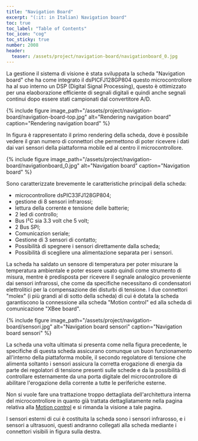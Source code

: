 ```yaml
---
title: "Navigation Board"
excerpt: "(:it: in Italian) Navigation board"
toc: true
toc_label: "Table of Contents"
toc_icon: "cog"
toc_sticky: true
number: 2008
header:
  teaser: /assets/project/navigation-board/navigationboard_0.jpg
---
```


La gestione il sistema di visione è stata sviluppata la scheda "Navigation board" che ha come integrato il dsPICFJ128GP804 questo microcontrollore ha al suo interno un DSP (Digital Signal Processing), questo è ottimizzato per una elaoborazione efficiente di segnali digitali e quindi anche segnali continui dopo essere stati campionati dal convertitore A/D.

{% include figure image_path="/assets/project/navigation-board/navigation-board-top.jpg" alt="Rendering navigation board" caption="Rendering navigation board" %}

In figura è rappresentato il primo rendering della scheda, dove è possibile vedere il gran numero di connettori che permettono di poter ricevere i dati dai vari sensori della piattaforma mobile ed al centro il microcontrollore.

{% include figure image_path="/assets/project/navigation-board/navigationboard_0.jpg" alt="Navigation board" caption="Navigation board" %}

Sono caratterizzate brevemente le caratteristiche principali della scheda:
* microcontrollore dsPIC33FJ128GP804;
* gestione di 8 sensori infrarossi;
* lettura della corrente e tensione delle batterie;
* 2 led di controllo;
* Bus I²C sia 3.3 volt che 5 volt;
* 2 Bus SPI;
* Comunicazion seriale;
* Gestione di 3 sensori di contatto;
* Possibilità di spegnere i sensori direttamente dalla scheda;
* Possibilità di scegliere una alimentazione separata per i sensori.

La scheda ha saldato un sensore di temperatura per poter misurare la temperatura ambientale e poter essere usato quindi come strumento di misura, mentre è predisposta per ricevere il segnale analogico proveniente dai sensori infrarossi, che come da specifiche necessitano di condensatori elettrolitici per la compensazione dei disturbi di tensione. I due connettori "molex" (i più grandi al di sotto della scheda) di cui è dotata la scheda garantiscono la connessione alla scheda "Motion control" ed alla scheda di comunicazione "XBee board".

{% include figure image_path="/assets/project/navigation-board/sensori.jpg" alt="Navigation board sensori" caption="Navigation board sensori" %}

La scheda una volta ultimata si presenta come nella figura precedente, le specifiche di questa scheda assicurano comunque un buon funzionamento all'interno della piattaforma mobile, il secondo regolatore di tensione che alimenta soltanto i sensori assicura la corretta erogazione di energia da parte dei regolatori di tensione presenti sulle schede e da la possibilità di controllare esternamente da una porta digitale del microcontrollore di abilitare l'erogazione della corrente a tutte le periferiche esterne.

Non si vuole fare una trattazione troppo dettagliata dell'architettura interna del microcontrollore in quanto già trattata dettagliatamente nella pagina relativa alla [Motion control](/project/motion-control) e si rimanda la visione a tale pagina.

I sensori esterni di cui è costituita la scheda sono i sensori infrarosso, e i sensori a ultrasuoni, questi andranno collegati alla scheda mediante i connettori visibili in figura sulla destra.